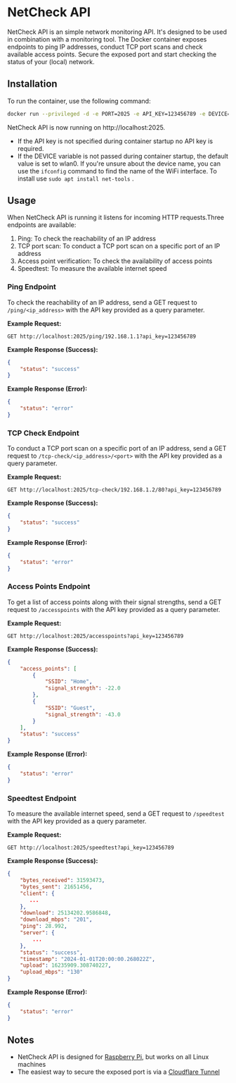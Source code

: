 # NetCheck API

NetCheck API is an simple network monitoring API. It's designed to be used in combination with a monitoring tool. The Docker container exposes endpoints to ping IP addresses, conduct TCP port scans and check available access points. Secure the exposed port and start checking the status of your (local) network.

## Installation
To run the container, use the following command:
```bash
docker run --privileged -d -e PORT=2025 -e API_KEY=123456789 -e DEVICE=wlan0 --network host --restart=always purplebite/netcheck-api:latest
```
NetCheck API is now running on http://localhost:2025.

- If the API key is not specified during container startup no API key is required.
- If the DEVICE variable is not passed during container startup, the default value is set to wlan0. If you're unsure about the device name, you can use the `ifconfig` command to find the name of the WiFi interface. To install use `sudo apt install net-tools` .

## Usage
When NetCheck API is running it listens for incoming HTTP requests.Three endpoints are available:

1. Ping: To check the reachability of an IP address
2. TCP port scan: To conduct a TCP port scan on a specific port of an IP address
3. Access point verification: To check the availability of access points
4. Speedtest: To measure the available internet speed

### Ping Endpoint

To check the reachability of an IP address, send a GET request to `/ping/<ip_address>` with the API key provided as a query parameter. 

**Example Request:**
```
GET http://localhost:2025/ping/192.168.1.1?api_key=123456789
```

**Example Response (Success):**
```json
{
    "status": "success"
}
```

**Example Response (Error):**
```json
{
    "status": "error"
}
```

### TCP Check Endpoint

To conduct a TCP port scan on a specific port of an IP address, send a GET request to `/tcp-check/<ip_address>/<port>` with the API key provided as a query parameter.

**Example Request:**
```
GET http://localhost:2025/tcp-check/192.168.1.2/80?api_key=123456789
```

**Example Response (Success):**
```json
{
    "status": "success"
}
```

**Example Response (Error):**
```json
{
    "status": "error"
}
```

### Access Points Endpoint

To get a list of access points along with their signal strengths, send a GET request to `/accesspoints` with the API key provided as a query parameter.

**Example Request:**
```
GET http://localhost:2025/accesspoints?api_key=123456789
```

**Example Response (Success):**
```json
{
    "access_points": [
        {
            "SSID": "Home",
            "signal_strength": -22.0
        },
        {
            "SSID": "Guest",
            "signal_strength": -43.0
        }
    ],
    "status": "success"
}
```

**Example Response (Error):**
```json
{
    "status": "error"
}
```
### Speedtest Endpoint

To measure the available internet speed, send a GET request to `/speedtest` with the API key provided as a query parameter.

**Example Request:**
```
GET http://localhost:2025/speedtest?api_key=123456789
```

**Example Response (Success):**
```json
{
    "bytes_received": 31593473,
    "bytes_sent": 21651456,
    "client": {
       ...
    },
    "download": 25134202.9586848,
    "download_mbps": "201",
    "ping": 28.992,
    "server": {
        ...
    },
    "status": "success",
    "timestamp": "2024-01-01T20:00:00.268022Z",
    "upload": 16235909.308740227,
    "upload_mbps": "130"
}
```
**Example Response (Error):**
```json
{
    "status": "error"
}
```
## Notes

- NetCheck API is designed for [Raspberry Pi](https://www.raspberrypi.com/), but works on all Linux machines
- The easiest way to secure the exposed port is via a [Cloudflare Tunnel](https://github.com/anderspitman/awesome-tunneling)


